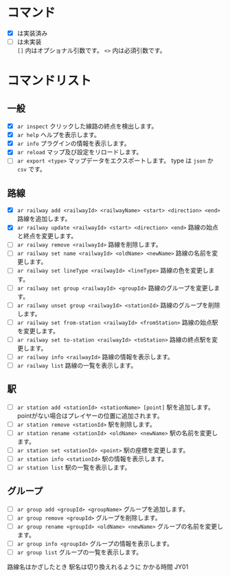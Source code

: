 # コマンド

- [x] は実装済み
- [ ] は未実装<br>
  `[]` 内はオプショナル引数です。
  `<>` 内は必須引数です。

# コマンドリスト

## 一般

- [x] `ar inspect` クリックした線路の終点を検出します。
- [x] `ar help` ヘルプを表示します。
- [x] `ar info` プラグインの情報を表示します。
- [x] `ar reload` マップ及び設定をリロードします。
- [ ] `ar export <type>` マップデータをエクスポートします。 type は `json` か `csv` です。

## 路線

- [x] `ar railway add <railwayId> <railwayName> <start> <direction> <end>` 路線を追加します。
- [x] `ar railway update <railwayId> <start> <direction> <end>` 路線の始点と終点を変更します。
- [ ] `ar railway remove <railwayId>` 路線を削除します。
- [ ] `ar railway set name <railwayId> <oldName> <newName>` 路線の名前を変更します。
- [ ] `ar railway set lineType <railwayId> <lineType>` 路線の色を変更します。
- [ ] `ar railway set group <railwayId> <groupId>` 路線のグループを変更します。
- [ ] `ar railway unset group <railwayId> <stationId>` 路線のグループを削除します。
- [ ] `ar railway set from-station <railwayId> <fromStation>` 路線の始点駅を変更します。
- [ ] `ar railway set to-station <railwayId> <toStation>` 路線の終点駅を変更します。
- [ ] `ar railway info <railwayId>` 路線の情報を表示します。
- [ ] `ar railway list` 路線の一覧を表示します。

## 駅

- [ ] `ar station add <stationId> <stationName> [point]` 駅を追加します。 pointがない場合はプレイヤーの位置に追加されます。
- [ ] `ar station remove <stationId>` 駅を削除します。
- [ ] `ar station rename <stationId> <oldName> <newName>` 駅の名前を変更します。
- [ ] `ar station set <stationId> <point>` 駅の座標を変更します。
- [ ] `ar station info <stationId>` 駅の情報を表示します。
- [ ] `ar station list` 駅の一覧を表示します。

## グループ

- [ ] `ar group add <groupId> <groupName>` グループを追加します。
- [ ] `ar group remove <groupId>` グループを削除します。
- [ ] `ar group rename <groupId> <oldName> <newName>` グループの名前を変更します。
- [ ] `ar group info <groupId>` グループの情報を表示します。
- [ ] `ar group list` グループの一覧を表示します。

路線名はかざしたとき
駅名は切り換えれるように
かかる時間
JY01